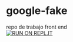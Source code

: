# google-fake  
repo de trabajo front end  
[![RUN ON REPL.IT](https://repl.it/badge/github/maurrod2001/google-fake)](https://repl.it/github/maurrod2001/google-fake)
